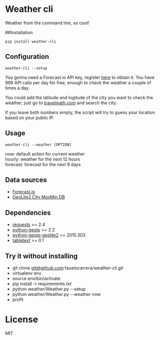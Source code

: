 # Weather cli
Weather from the command line, so cool!

##Installation

```
pip install weather-cli
```

## Configuration

```
weather-cli --setup
```

You gonna need a Forecast.io API key, register [here](https://developer.forecast.io/) to obtain it. You have 999 API calls per day for free, enough to check the weather a couple of times a day.

You could add the latitude and logitude of the city you want to check the weather, just go to [travelmath.com](http://www.travelmath.com/) and search the city.  

If you leave both numbers empty, the script will try to guess your location based on your public IP.

## Usage

```
weather-cli --weather [OPTION]
```

now: default action for current weather  
hourly: weather for the next 12 hours  
forecast: forecast for the next 8 days  

## Data sources

* [Forecast.io](https://developer.forecast.io/)
* [GeoLite2 City MaxMin DB](http://geolite.maxmind.com/download/geoip/database/GeoLite2-City.mmdb.gz)


## Dependencies

* [requests](http://docs.python-requests.org/en/latest/) >= 2.4
* [python-geoip](https://pythonhosted.org/python-geoip/) >= 2.2
* [python-geoip-geolite2](https://pypi.python.org/pypi/python-geoip-geolite2) >= 2015.303
* [tabletext](https://github.com/Thibauth/tabletext) >= 0.1

## Try it without installing

* git clone git@github.com:faustocarrera/weather-cli.git
* virtualenv env
* source env/bin/activate
* pip install -r requirements.txt
* python weather/Weather.py --setup
* python weather/Weather.py --weather now
* profit

# License

MIT
